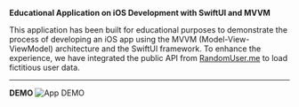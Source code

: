 **Educational Application on iOS Development with SwiftUI and MVVM**

This application has been built for educational purposes to demonstrate the process of developing an iOS app using the MVVM (Model-View-ViewModel) architecture and the SwiftUI framework. To enhance the experience, we have integrated the public API from [RandomUser.me](https://randomuser.me) to load fictitious user data.

---

<strong>DEMO</strong>
![App DEMO](Demo/Video.gif)